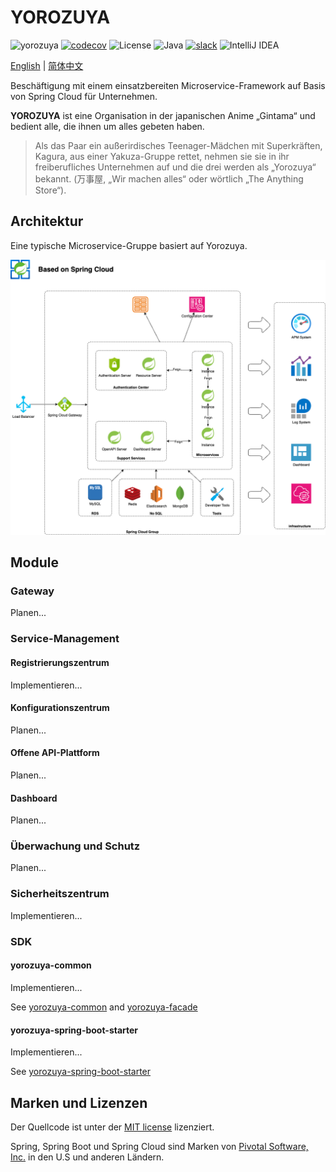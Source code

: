 # YOROZUYA

![yorozuya](https://github.com/ksewen/yorozuya/actions/workflows/ci.yml/badge.svg)
[![codecov](https://codecov.io/gh/ksewen/yorozuya/graph/badge.svg?token=2XFYUXFB3X)](https://codecov.io/gh/ksewen/yorozuya)
![License](https://img.shields.io/badge/License-MIT-blue.svg)
![Java](https://img.shields.io/badge/Java-17-blue.svg)
[![slack](https://img.shields.io/badge/slack-yorozuya-brightgreen.svg?logo=slack)](https://join.slack.com/t/yorozuya-z8y6384/shared_invite/zt-22y8fv2hd-0veY3zZjpgjeEFFqwWkTiw)
![IntelliJ IDEA](https://img.shields.io/badge/IntelliJIDEA-000000.svg?logo=intellij-idea&logoColor=white)

[English](./README.md) | [简体中文](./README_CN.md)

Beschäftigung mit einem einsatzbereiten Microservice-Framework auf Basis von Spring Cloud für Unternehmen.

**YOROZUYA** ist eine Organisation in der japanischen Anime „Gintama“ und bedient alle, die ihnen um alles gebeten
haben.

> Als das Paar ein außerirdisches Teenager-Mädchen mit Superkräften, Kagura, aus einer Yakuza-Gruppe rettet, nehmen sie
> sie in ihr freiberufliches Unternehmen auf und die drei werden als „Yorozuya“ bekannt. (万事屋, „Wir machen alles“
> oder wörtlich „The Anything Store“).

## Architektur

Eine typische Microservice-Gruppe basiert auf Yorozuya.

![Architektur](https://raw.githubusercontent.com/ksewen/Bilder/main/202401031853145.png)

## Module

### Gateway

Planen...

### Service-Management

#### Registrierungszentrum

Implementieren...

#### Konfigurationszentrum

Planen...

#### Offene API-Plattform

Planen...

#### Dashboard

Planen...

### Überwachung und Schutz

Planen...

### Sicherheitszentrum

Implementieren...

### SDK

#### yorozuya-common

Implementieren...

See [yorozuya-common](./yorozuya-common/README.md) and [yorozuya-facade](./yorozuya-facade)

#### yorozuya-spring-boot-starter

Implementieren...

See [yorozuya-spring-boot-starter](./yorozuya-spring-boot-starter/README.md)

## Marken und Lizenzen

Der Quellcode ist unter der [MIT license](https://opensource.org/license/mit/) lizenziert.

Spring, Spring Boot und Spring Cloud sind Marken von [Pivotal Software, Inc.](https://tanzu.vmware.com/) in den U.S und
anderen Ländern.

